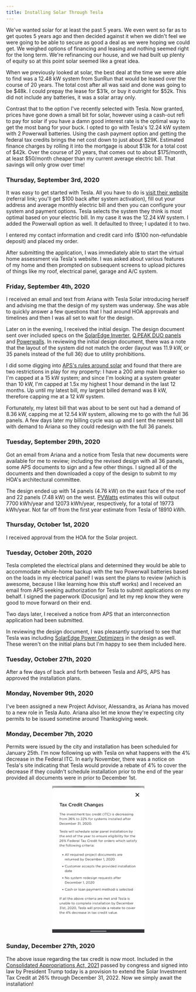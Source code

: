 ```yaml
---
title: Installing Solar Through Tesla
---
```


We've wanted solar for at least the past 5 years.  We even went so far as to get quotes 5 years ago and then decided against it when we didn't feel we were going to be able to secure as good a deal as we were hoping we could get.  We weighed options of financing and leasing and nothing seemed right for the long term.  We're refinancing our house, and we had built up plenty of equity so at this point solar seemed like a great idea.

When we previously looked at solar, the best deal at the time we were able to find was a 12.48 kW system from SunRun that would be leased over the course of 20 years.  The total cost after all was said and done was going to be $48k.  I could prepay the lease for $31k, or buy it outright for $52k.  This did not include any batteries, it was a solar array only.

Contrast that to the option I've recently selected with Tesla.  Now granted, prices have gone down a small bit for solar, however using a cash-out refi to pay for solar if you have a damn good interest rate is the optimal way to get the most bang for your buck.  I opted to go with Tesla's 12.24 kW system with 2 Powerwall batteries.  Using the cash payment option and getting the federal tax credits brings the net cost down to just about $29K.  Estimated finance charges by rolling it into the mortgage is about $13k for a total cost of $42k.  Over the course of 20 years, that comes out to about $175/month, at least $50/month cheaper than my current average electric bill.  That savings will only grow over time!

### Thursday, September 3rd, 2020

It was easy to get started with Tesla.  All you have to do is [visit their website](https://www.tesla.com/energy/design?referral=matt16062) (referral link; you'll get $100 back after system activation), fill out your address and average monthly electric bill and then you can configure your system and payment options.  Tesla selects the system they think is most optimal based on your electric bill.  In my case it was the 12.24 kW system.  I added the Powerwall option as well.  It defaulted to three; I updated it to two.

I entered my contact information and credit card info ($100 non-refundable deposit) and placed my order.

After submitting the application, I was immediately able to start the virtual home assessment via Tesla's website.  I was asked about various features of my home and then prompted on subsequent screens to upload pictures of things like my roof, electrical panel, garage and A/C system.

### Friday, September 4th, 2020

I received an email and text from Ariana with Tesla Solar introducing herself and advising me that the design of my system was underway.  She was able to quickly answer a few questions that I had around HOA approvals and timelines and then I was all set to wait for the design.

Later on in the evening, I received the initial design.  The design document sent over included specs on the [SolarEdge Inverter](https://www.solaredge.com/us/products/pv-inverter/single-phase#/), [Q.PEAK DUO panels](https://www.energysage.com/solar-panels/q-cells/2091/qpeak-duo-blk-g6-335/) and [Powerwalls](https://www.tesla.com/powerwall).  In reviewing the initial design document, there was a note that the layout of the system did not match the order (layout was 11.9 kW, or 35 panels instead of the full 36) due to utility prohibitions.  

I did some digging into [APS's rules around solar](https://www.aps.com/en/Residential/Service-Plans/Compare-Service-Plans/Renewable-Energy-Riders#RCPExportRider) and found that there are two restrictions in play for my property: I have a 200 amp main breaker so I'm capped at a 15 kW system; and since I'm looking at a system greater than 10 kW, I'm capped at 1.5x my highest 1 hour demand in the last 12 months.  Up until my latest bill, my largest billed demand was 8 kW, therefore capping me at a 12 kW system.  

Fortunately, my latest bill that was about to be sent out had a demand of 8.36 kW, capping me at 12.54 kW system, allowing me to go with the full 36 panels.  A few days later my billing cycle was up and I sent the newest bill with demand to Ariana so they could redesign with the full 36 panels.

### Tuesday, September 29th, 2020

Got an email from Ariana and a notice from Tesla that new documents were available for me to review; including the revised design with all 36 panels, some APS documents to sign and a few other things.  I signed all of the documents and then downloaded a copy of the design to submit to my HOA's architectural committee.

The design ended up with 14 panels (4.76 kW) on the east face of the roof and 22 panels (7.48 kW) on the west.  [PVWatts](https://pvwatts.nrel.gov/pvwatts.php) estimates this will output 7700 kWh/year and 12073 kWh/year, respectively, for a total of 19773 kWh/year.  Not far off from the first year estimate from Tesla of 18910 kWh.

### Thursday, October 1st, 2020

I received approval from the HOA for the Solar project.

### Tuesday, October 20th, 2020

Tesla completed the electrical plans and determined they would be able to accommodate whole-home backup with the two Powerwall batteries based on the loads in my electrical panel!  I was sent the plans to review (which is awesome, because I like learning how this stuff works) and I received an email from APS seeking authorization for Tesla to submit applications on my behalf.  I signed the paperwork (Docusign) and let my rep know they were good to move forward on their end.

Two days later, I received a notice from APS that an interconnection application had been submitted.

In reviewing the design document, I was pleasantly surprised to see that Tesla was including [SolarEdge Power Optimizers](https://www.solaredge.com/us/products/power-optimizer) in the design as well.  These weren't on the initial plans but I'm happy to see them included here.

### Tuesday, October 27th, 2020

After a few days of back and forth between Tesla and APS, APS has approved the installation plans.

### Monday, November 9th, 2020

I've been assigned a new Project Advisor, Alessandra, as Ariana has moved to a new role in Tesla Auto.  Ariana also let me know they're expecting city permits to be issued sometime around Thanksgiving week.

### Monday, December 7th, 2020

Permits were issued by the city and installation has been scheduled for January 25th.  I'm now following up with Tesla on what happens with the 4% decrease in the Federal ITC.  In early November, there was a notice on Tesla's site indicating that Tesla would provide a rebate of 4% to cover the decrease if they couldn't schedule installation prior to the end of the year provided all documents were in prior to December 1st.

<p align="center"><img src="/images/tesla-itc.jpg" width="50%" alt="Tesla ITC Notice" /></p>

### Sunday, December 27th, 2020

The above issue regarding the tax credit is now moot.  Included in the [Consolidated Appropriations Act, 2021](https://www.congress.gov/bill/116th-congress/house-bill/133) passed by congress and signed into law by President Trump today is a provision to extend the Solar Investment Tax Credit at 26% through December 31, 2022.  Now we simply await the installation!
